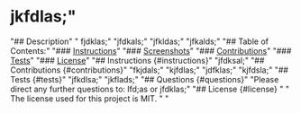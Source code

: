 # jkfdlas;"
"## Description"
" fjdklas;"
"jfdkals;"
"jfkldas;"
"jfkalds;"
"## Table of Contents:"
"### [Instructions](#instructions)"
"### [Screenshots](#screenshots)"
"### [Contributions](#contributions)"
"### [Tests](#tests)"
"### [License](#license)"
"## Instructions {#instructions}"
"jfdksal;"
"## Contributions {#contributions}"
"fkjdals;"
"kjfdlas;"
"jdfklas;"
"kjfdsla;"
"## Tests {#tests}"
"jfkdlsa;"
"jkflads;"
"## Questions {#questions}"
"Please direct any further questions to: lfd;as or jfdklas;"
"## License {#license} "
" The license used for this project is MIT. "
"